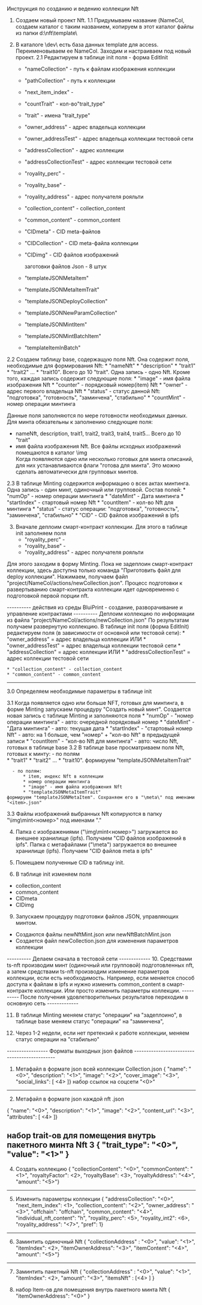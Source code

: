 Инструкция по созданию и ведению коллекции Nft

1. Создаем новый проект Nft.
  1.1 Придумываем название (NameCol, создаем каталог с таким названием, копируем в этот каталог файлы из папки d:\nft\template\

2. В каталоге \dev\ есть база данных template для access. Переименовываем ее NameCol. Заходим и настраиваем под новый проект.
  2.1 Редактируем в таблице init поля - форма EditInit
	* "nameCollection" - путь к файлам изображения коллекции
	* "pathCollection" - путь к коллекции
	* "next_item_index" - 
	* "countTrait" - кол-во"trait_type"
	* "trait" - имена "trait_type"
	* "owner_address" - адрес владельца коллекции
	* "owner_addressTest" - адрес владельца коллекции тестовой сети
	* "addressCollection" - адрес коллекции
	* "addressCollectionTest" - адрес коллекции тестовой сети

	* "royality_perc" - 
	* "royality_base" - 
	* "royality_address" - адрес получателя рояльти

	* "collection_content" - collection_content
	* "common_content" - common_content 

	* "CIDmeta" - CID meta-файлов
	* "CIDCollection" - CID meta-файла коллекции
	* "CIDimg" - CID файлов изображений

	  заготовки файлов Json - 8 штук
	* "templateJSONMetaItem"
	* "templateJSONMetaItemTrait"
	* "templateJSONDeployCollection"
	* "templateJSONNewParamCollection"
	* "templateJSONMintItem"
	* "templateJSONMintBatchItem"
	* "templateItemInBatch"

  
  2.2 Создаем таблицу base, содержащую поля Nft. Она содержит поля, необходимые для формирования Nft:
	* "nameNft"
	* "description"
	* "trait1"
	* "trait2"
	...
	* "trait10". Всего до 10 "trait". Одна запись - одно Nft.
	Кроме того, каждая запись содержит следующие поля:
	* "image" - имя файла изображения Nft
	* "counter" - порядковый номер(item) Nft
	* "owner" - адрес первого владельца Nft
	* "status" - статус данной Nft: "подготовка", "готовность",  "заминчена", "стабильно" 
	* "countMint" - номер операции минтинга
	
  Данные поля заполняются по мере готовности необходимых данных.
  Для минта обязательны к заполнению следующие поля:
  - nameNft, description, trait1, trait2, trait3, trait4, trait5... Всего до 10 "trait"
  - имя файла изображения Nft. Все файлы исходных изображений помещаются в каталог \img\
    Когда появляются одно или несколько готовых для минта описаний, для них устанавливаются флаги "готова для минта". Это можно сделать автоматически для групповых минтов.
  
  2.3 В таблице Minting содержится информацию о всех актах минтинга. Одна запись - один минт, одиночный или групповой.
      Состав полей:
	* "numOp" -  номер операции минтинга
	* "dateMint" -  Дата минтинга
	* "startIndex" -  стартовый номер Nft
	* "countItem" -  кол-во Nft для минтинга
	* "status" -  статус операции: "подготовка", "готовность",  "заминчена", "стабильно" 
	* "CID" -  CID файлов изображений в ipfs

3. Вначале деплоим смарт-контракт коллекции. Для этого в таблице init заполняем поля
	* "royality_perc" - 
	* "royality_base" - 
	* "royality_address" - адрес получателя рояльти

Для этого заходим в  форму Minting. Пока не задеплоин смарт-контракт коллекции, здесь доступна только команда "Приготовить файл для deploy коллекции". Нажимаем, получаем файл "project/NameCol/actions/newCollection.json".
Процесс подготовки к развертыванию смарт-контракта коллекции идет одновременно с подготовкой первой порции nft.

---------- действия из среды BluiPrint - создание, разворачивание и управление контрактами ----------
Деплоим коллекцию по информации из файла "project/NameCol/actions/newCollection.json"
По результатам получаем развернутую коллекцию.
В таблице init поля (форма EditInit) редактируем поля (в зависимости от основной или тестовой сети):
	* "owner_address" = адрес владельца коллекции   ИЛИ 	* "owner_addressTest" = адрес владельца коллекции тестовой сети
	* "addressCollection" = адрес коллекции         ИЛИ     * "addressCollectionTest" = адрес коллекции тестовой сети

	* "collection_content" - collection_content
	* "common_content" - common_content 


----------   ----------

  3.0 Определяем необходимые параметры в таблице init
  
  3.1 Когда появляется одно или больше NFT, готовых для минтинга, в форме Minting запускаем процедуру "Создать новый минт". 
  Создается новая запись с таблице Minting и заполняются поля 
      * "numOp" - "номер операции минтинга"     - авто: очередной порядковый номер
	  * "dateMint" - "Дата минтинга"               - авто: текущая дата
	  * "startIndex" - "стартовый номер Nft"         - авто: на 1 больше, чем "номер"  + "кол-во Nft" в предыдущей записи
	  * "countItem" - "кол-во Nft для минтинга"     - авто: число Nft, готовых в таблице base
  3.2 В таблице base просматриваем поля Nft, готовых к минту:
	  -  по полям 	
			* "trait1"
			* "trait2"
			...
			* "trait10".
		формируем "templateJSONMetaItemTrait"

      - по полям:
		  * item, индекс Nft в коллекции 
		  * номер операции минтинга
		  * "image" - имя файла изображения Nft	  
		  * "templateJSONMetaItemTrait"
	формируем "templateJSONMetaItem". Сохраняем его в "\meta\" под именами "<item>.json"
	
  3.3 Файлы изображений выбранных Nft копируются в папку "\img\mint<номер>\" под именами "<item>.<scrext>"

4. Папка с изображениями ("\img\mint<номер>\") загружается во внешнее хранилище (ipfs). Получаем "CID файлов изображений в ipfs".
   Папка с метафайлами ("\meta\") загружается во внешнее хранилище (ipfs). Получаем "CID файлов meta в ipfs"

5. Помещаем полученные CID в таблицу init.

8. В таблице init изменяем поля 
  * collection_content
  * common_content 
  * CIDmeta
  * CIDimg

9. Запускаем процедуру подготовки файлов JSON, управляющих минтом. 
  - Создаются файлы newNftMint.json или newNftBatchMint.json
  - Создается файл newCollection.json для изменения параметров коллекции

---------- Делаем сначала в тестовой сети -------------
10. Средствами ts-nft производим минт (одиночный или групповой) подготовленных nft, а затем средствами ts-nft производим изменение параметров коллекции, если есть необходимость. Например, если меняется способ доступа к файлам в ipfs и нужно изменить common_content в смарт-контракте коллекции. Или просто изменить параметры коллекции.
---------- После получения удовлетворительных результатов переходим в основную сеть -------------

11. В таблице Minting меняем статус "операции" на "задеплоино", в таблице base меняем статус "операции" на "заминчена",

12. Через 1-2 недели, если нет претензий к работе коллекции, меняем статус операции на "стабильно" 


----------------- Форматы выходных json файлов ---------------------------------------------

1. Метафайл в формате json всей коллекции Collection.json
{  "name": "<0>",  "description": "<1>",  "image": "<2>",  "cover_image": "<3>",  "social_links": [    <4>  ]}
набор ссылок на соцсети
"<0>"
--------------------------------------------------------------
2. Метафайл в формате json каждой nft <item>.json

{  "name": "<0>",  "description": "<1>",  "image": "<2>",  "content_url": "<3>",  "attributes": [    <4>  ]}

набор trait-ов для помещения внутрь пакетного минта Nft
3
    {      "trait_type": "<0>",      "value": "<1>"    }
--------------------------------------------------------------
4. Создать коллекцию
{  "collectionContent": "<0>",  "commonContent": "<1>",  "royaltyFactor": <2>,  "royaltyBase": <3>,  "royaltyAddress": "<4>",  "amount": "<5>"}

--------------------------------------------------------------
5. Изменить параметры коллекции
{  "addressCollection": "<0>",  "next_item_index": <1>,  "collection_content": "<2>",  "owner_address": "<3>",  "offchain": "offchain",  "common_content": "<4>",  "individual_nft_content": "h",  "royality_perc": <5>,  "royality_int2": <6>,  "royality_address": "<7>",  "pref": 1}

--------------------------------------------------------------
6. Заминтить одиночный Nft
{    "collectionAddress" : "<0>",    "value": "<1>",    "itemIndex": <2>,    "itemOwnerAddress": "<3>",    "itemContent": "<4>",    "amount": "<5>"}

--------------------------------------------------------------
7. Заминтить пакетный Nft
{    "collectionAddress" : "<0>",    "value": "<1>",    "itemIndex": <2>,    "amount": "<3>",    "itemsNft" : [<4>    ]  }

8. набор Item-ов для помещения внутрь пакетного минта Nft
      {        "itemOwnerAddress": "<0>"      }












